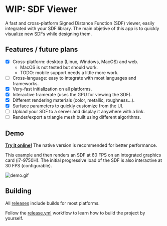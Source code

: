 # WIP: SDF Viewer

A fast and cross-platform Signed Distance Function (SDF) viewer, easily integrated with your SDF library.
The main objetive of this app is to quickly visualize new SDFs while designing them.

## Features / future plans

- [x] Cross-platform: desktop (Linux, Windows, MacOS) and web.
    - MacOS is not tested but should work.
    - TODO: mobile support needs a little more work.
- [ ] Cross-language: easy to integrate with most languages and frameworks.
- [x] Very-fast initialization on all platforms.
- [x] Interactive framerate (uses the GPU for viewing the SDF).
- [x] Different rendering materials (color, metallic, roughness...).
- [x] Surface parameters to quickly customize from the UI.
- [ ] Upload your SDF to a server and display it anywhere with a link.
- [ ] Render/export a triangle mesh built using different algorithms.

## Demo

**[Try it online!](https://yeicor.github.io/sdf-viewer/)** The native version is recommended for better
performance.

This example and then renders an SDF at 60 FPS on an integrated graphics card (i7-9750H). The initial progressive load
of the SDF is also interactive at 30 FPS (configurable).

![demo.gif](.github/docs/demo.gif)

## Building

All [releases](https://github.com/Yeicor/sdf-viewer/releases) include builds for most platforms.

Follow the [release.yml](.github/workflows/release.yml) workflow to learn how to build the project by yourself.

